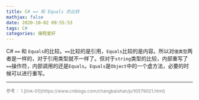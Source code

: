 ```yaml
---
title: C# == 和 Equals 的比较
mathjax: false
date: 2020-10-02 09:55:53
tags: C#
categories: 编程爱好
---
```



C# `==` 和 `Equals`的比较。`==`比较的是引用，`Equals`比较的是内容。所以对`值类型`两者是一样的，对于引用类型就不一样了。但对于`string`类型的比较，内部重写了`==`操作符，内部调用的还是`Equals`。`Equals`是`Object`中的一个虚方法，必要的时候可以进行重写。

<!--more-->


<hr/>
<span style="color:gray;font-size:12px">
参考：   
1.[link-01](https://www.cnblogs.com/changbaishan/p/10579021.html)
</span>
